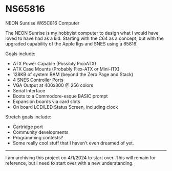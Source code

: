 # NS65816
NEON Sunrise W65C816 Computer

The NEON Sunrise is my hobbyist computer to design what I would have loved to have had as a kid.
Starting with the C64 as a concept, but with the upgraded capability of the Apple IIgs and SNES using a 65816.

Goals include:
- ATX Power Capable  (Possibly PicoATX)
- ATX Case Mounts    (Probably Flex-ATX or Mini-ITX)
- 128KB of system RAM (beyond the Zero Page and Stack)
- 4 SNES Controller Ports
- VGA Output at 400x300 @ 256 colors
- Serial Interface
- Boots to a Commodore-esque BASIC prompt
- Expansion boards via card slots
- On board LCD/LED Status Screen, including clock

Stretch goals include:
- Cartridge port
- Community developments
- Programming contests?
- Some really cool stuff that I haven't even dreamed of yet.

---------------------
I am archiving this project on 4/1/2024 to start over.  This will remain for reference, but I need to start over with a new understanding.
